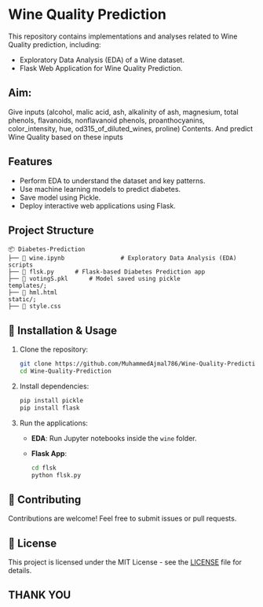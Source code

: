 # Wine Quality Prediction

This repository contains implementations and analyses related to Wine Quality prediction, including:

- Exploratory Data Analysis (EDA) of a Wine dataset.
- Flask Web Application for Wine Quality Prediction.

## Aim: 
Give inputs (alcohol, malic acid, ash, alkalinity of ash, magnesium, total phenols, flavanoids, nonflavanoid phenols, proanthocyanins, color_intensity, hue, od315_of_diluted_wines, proline) Contents. 
And predict Wine Quality based on these inputs
## Features
- Perform EDA to understand the dataset and key patterns.
- Use machine learning models to predict diabetes.
- Save model using Pickle.
- Deploy interactive web applications using Flask.
##  Project Structure
```
📦 Diabetes-Prediction
├── 📂 wine.ipynb                # Exploratory Data Analysis (EDA) scripts
├── 📂 flsk.py      # Flask-based Diabetes Prediction app
├── 📂 votingS.pkl      # Model saved using pickle
templates/;
├── 📂 hml.html
static/;
├── 📂 style.css
```
## 🚀 Installation & Usage

1. Clone the repository:
   ```bash
   git clone https://github.com/MuhammedAjmal786/Wine-Quality-Prediction.git
   cd Wine-Quality-Prediction
   ```

2. Install dependencies:
   ```bash
   pip install pickle
   pip install flask
   ```

3. Run the applications:
   - **EDA**: Run Jupyter notebooks inside the `wine` folder.
     
   - **Flask App**:
     ```bash
     cd flsk
     python flsk.py
     ```

## 🤝 Contributing
Contributions are welcome! Feel free to submit issues or pull requests.

## 📜 License
This project is licensed under the MIT License - see the [LICENSE](LICENSE) file for details.

## THANK YOU

